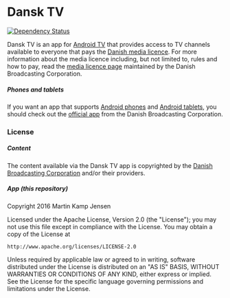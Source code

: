 # Dansk TV

[![Dependency Status](https://www.versioneye.com/user/projects/5831b12a182815003cfd941b/badge.svg?style=flat-square)](https://www.versioneye.com/user/projects/5831b12a182815003cfd941b)

Dansk TV is an app for [Android TV](https://android.com/tv) that provides access to TV channels available to everyone that pays the [Danish media licence](https://en.wikipedia.org/wiki/Television_licence#Denmark). For more information about the media licence including, but not limited to, rules and how to pay, read the [media licence page](https://www.dr.dk/om-dr/licens/licens-english) maintained by the Danish Broadcasting Corporation.

##### Phones and tablets

If you want an app that supports [Android phones](https://android.com/phones) and [Android tablets](https://android.com/tablets), you should check out the [official app](https://play.google.com/store/apps/details?id=dk.dr.webplayer) from the Danish Broadcasting Corporation.

### License

##### Content

The content available via the Dansk TV app is copyrighted by the [Danish Broadcasting Corporation](https://www.dr.dk) and/or their providers.

##### App (this repository)

Copyright 2016 Martin Kamp Jensen

Licensed under the Apache License, Version 2.0 (the "License");
you may not use this file except in compliance with the License.
You may obtain a copy of the License at

    http://www.apache.org/licenses/LICENSE-2.0

Unless required by applicable law or agreed to in writing, software
distributed under the License is distributed on an "AS IS" BASIS,
WITHOUT WARRANTIES OR CONDITIONS OF ANY KIND, either express or implied.
See the License for the specific language governing permissions and
limitations under the License.
